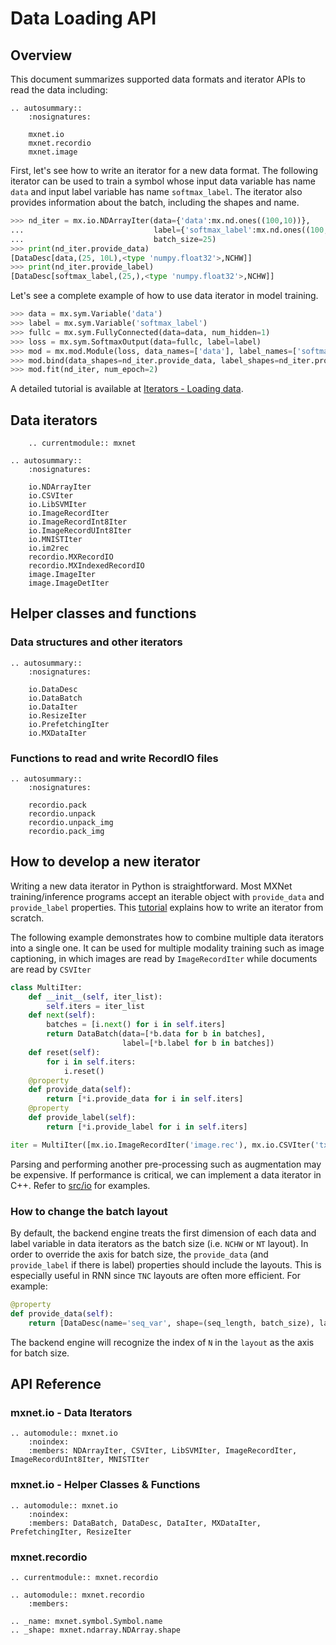 <!--- Licensed to the Apache Software Foundation (ASF) under one -->
<!--- or more contributor license agreements.  See the NOTICE file -->
<!--- distributed with this work for additional information -->
<!--- regarding copyright ownership.  The ASF licenses this file -->
<!--- to you under the Apache License, Version 2.0 (the -->
<!--- "License"); you may not use this file except in compliance -->
<!--- with the License.  You may obtain a copy of the License at -->

<!---   http://www.apache.org/licenses/LICENSE-2.0 -->

<!--- Unless required by applicable law or agreed to in writing, -->
<!--- software distributed under the License is distributed on an -->
<!--- "AS IS" BASIS, WITHOUT WARRANTIES OR CONDITIONS OF ANY -->
<!--- KIND, either express or implied.  See the License for the -->
<!--- specific language governing permissions and limitations -->
<!--- under the License. -->

# Data Loading API

## Overview

This document summarizes supported data formats and iterator APIs to read the
data including:

```eval_rst
.. autosummary::
    :nosignatures:

    mxnet.io
    mxnet.recordio
    mxnet.image
```

First, let's see how to write an iterator for a new data format.
The following iterator can be used to train a symbol whose input data variable has
name `data` and input label variable has name `softmax_label`.
The iterator also provides information about the batch, including the
shapes and name.

```python
>>> nd_iter = mx.io.NDArrayIter(data={'data':mx.nd.ones((100,10))},
...                             label={'softmax_label':mx.nd.ones((100,))},
...                             batch_size=25)
>>> print(nd_iter.provide_data)
[DataDesc[data,(25, 10L),<type 'numpy.float32'>,NCHW]]
>>> print(nd_iter.provide_label)
[DataDesc[softmax_label,(25,),<type 'numpy.float32'>,NCHW]]
```

Let's see a complete example of how to use data iterator in model training.
```python
>>> data = mx.sym.Variable('data')
>>> label = mx.sym.Variable('softmax_label')
>>> fullc = mx.sym.FullyConnected(data=data, num_hidden=1)
>>> loss = mx.sym.SoftmaxOutput(data=fullc, label=label)
>>> mod = mx.mod.Module(loss, data_names=['data'], label_names=['softmax_label'])
>>> mod.bind(data_shapes=nd_iter.provide_data, label_shapes=nd_iter.provide_label)
>>> mod.fit(nd_iter, num_epoch=2)
```

A detailed tutorial is available at
[Iterators - Loading data](http://mxnet.io/tutorials/basic/data.html).

## Data iterators

```eval_rst
    .. currentmodule:: mxnet
```

```eval_rst
.. autosummary::
    :nosignatures:

    io.NDArrayIter
    io.CSVIter
    io.LibSVMIter
    io.ImageRecordIter
    io.ImageRecordInt8Iter
    io.ImageRecordUInt8Iter
    io.MNISTIter
    io.im2rec
    recordio.MXRecordIO
    recordio.MXIndexedRecordIO
    image.ImageIter
    image.ImageDetIter
```

## Helper classes and functions

### Data structures and other iterators

```eval_rst
.. autosummary::
    :nosignatures:

    io.DataDesc
    io.DataBatch
    io.DataIter
    io.ResizeIter
    io.PrefetchingIter
    io.MXDataIter
```

### Functions to read and write RecordIO files

```eval_rst
.. autosummary::
    :nosignatures:

    recordio.pack
    recordio.unpack
    recordio.unpack_img
    recordio.pack_img
```

## How to develop a new iterator

Writing a new data iterator in Python is straightforward. Most MXNet
training/inference programs accept an iterable object with ``provide_data``
and ``provide_label`` properties.
This [tutorial](http://mxnet.io/tutorials/basic/data.html) explains how to
write an iterator from scratch.

The following example demonstrates how to combine
multiple data iterators into a single one. It can be used for multiple
modality training such as image captioning, in which images are read by
``ImageRecordIter`` while documents are read by ``CSVIter``

```python
class MultiIter:
    def __init__(self, iter_list):
        self.iters = iter_list
    def next(self):
        batches = [i.next() for i in self.iters]
        return DataBatch(data=[*b.data for b in batches],
                         label=[*b.label for b in batches])
    def reset(self):
        for i in self.iters:
            i.reset()
    @property
    def provide_data(self):
        return [*i.provide_data for i in self.iters]
    @property
    def provide_label(self):
        return [*i.provide_label for i in self.iters]

iter = MultiIter([mx.io.ImageRecordIter('image.rec'), mx.io.CSVIter('txt.csv')])
```

Parsing and performing another pre-processing such as augmentation may be expensive.
If performance is critical, we can implement a data iterator in C++. Refer to
[src/io](https://github.com/dmlc/mxnet/tree/master/src/io) for examples.

### How to change the batch layout

By default, the backend engine treats the first dimension of each data and label variable in data
iterators as the batch size (i.e. `NCHW` or `NT` layout). In order to override the axis for batch size,
the `provide_data` (and `provide_label` if there is label) properties should include the layouts. This
is especially useful in RNN since `TNC` layouts are often more efficient. For example:

```python
@property
def provide_data(self):
    return [DataDesc(name='seq_var', shape=(seq_length, batch_size), layout='TN')]
```
The backend engine will recognize the index of `N` in the `layout` as the axis for batch size.

## API Reference

<script type="text/javascript" src='../../../_static/js/auto_module_index.js'></script>

### mxnet.io - Data Iterators

```eval_rst
.. automodule:: mxnet.io
    :noindex:
    :members: NDArrayIter, CSVIter, LibSVMIter, ImageRecordIter, ImageRecordUInt8Iter, MNISTIter
```

### mxnet.io - Helper Classes & Functions

```eval_rst
.. automodule:: mxnet.io
    :noindex:
    :members: DataBatch, DataDesc, DataIter, MXDataIter, PrefetchingIter, ResizeIter
```

### mxnet.recordio

```eval_rst
.. currentmodule:: mxnet.recordio

.. automodule:: mxnet.recordio
    :members:

```

```eval_rst
.. _name: mxnet.symbol.Symbol.name
.. _shape: mxnet.ndarray.NDArray.shape

```

<script>auto_index("api-reference");</script>
